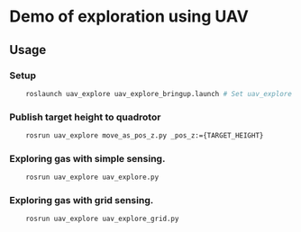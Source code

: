 # Demo of exploration using UAV

## Usage
### Setup
```bash
    roslaunch uav_explore uav_explore_bringup.launch # Set uav_explore params and launch some util nodes.
```

### Publish target height to quadrotor
```bash
    rosrun uav_explore move_as_pos_z.py _pos_z:={TARGET_HEIGHT}
```

### Exploring gas with simple sensing.
```bash
    rosrun uav_explore uav_explore.py
```

### Exploring gas with grid sensing.
```bash
    rosrun uav_explore uav_explore_grid.py
```